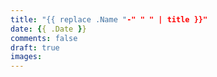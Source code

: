 ```yaml
---
title: "{{ replace .Name "-" " " | title }}"
date: {{ .Date }}
comments: false
draft: true
images:
---
```


